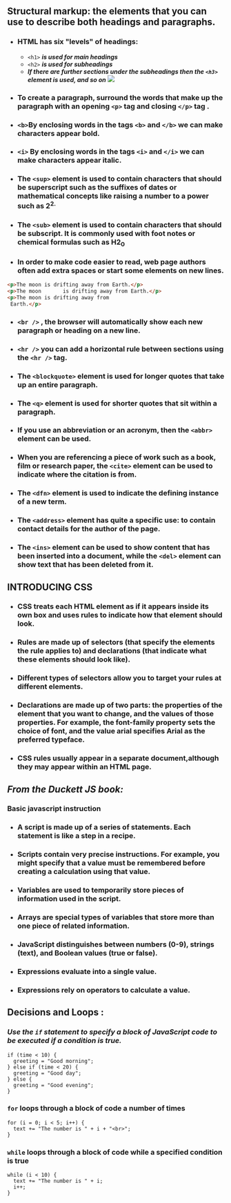 ## **Structural markup:**  the elements that you can use to describe both headings and paragraphs.

- ### HTML has six "levels" of headings:

   - `<h1>` ***is used for main headings***
   - `<h2>` ***is used for subheadings***
   - ***If there are further sections
under the subheadings then the
`<h3>` element is used, and so
on***
![](https://1.bp.blogspot.com/-Srnw_8jBHSY/XvHQqaCppZI/AAAAAAAAOuU/cikYtvXLix8dNc-qFMG4j50e-94FCpzLgCLcBGAsYHQ/s1600/heading%2B1%2Bto%2B6.jpg)

- ### To create a paragraph, surround the words that make up the paragraph with an opening `<p>` tag and closing `</p>` tag .

- ### `<b>`By enclosing words in the tags `<b>` and `</b>` we can make characters appear bold.

- ### `<i>` By enclosing words in the tags `<i>` and `</i>` we can make characters appear italic.

- ### The `<sup>` element is used to contain characters that should be superscript such as the suffixes of dates or mathematical concepts like raising a number to a power such as 2<sup>2.

- ### The `<sub>` element is used to contain characters that should be subscript. It is commonly used with foot notes or chemical formulas such as H2<sub>0

- ### In order to make code easier to read, web page authors often add extra spaces or start some elements on new lines. 

```html
<p>The moon is drifting away from Earth.</p>
<p>The moon       is drifting away from Earth.</p>
<p>The moon is drifting away from
 Earth.</p>
```

- ### `<br />` , the browser will automatically show each new paragraph or heading on a new line.

- ### `<hr />` you can add a horizontal rule between sections using the `<hr />` tag.

- ### The `<blockquote>` element is used for longer quotes that take up an entire paragraph.

- ### The `<q>` element is used for shorter quotes that sit within a paragraph.

- ### If you use an abbreviation or an acronym, then the `<abbr>` element can be used.

- ### When you are referencing a piece of work such as a book, film or research paper, the `<cite>` element can be used to indicate where the citation is from.

- ### The `<dfn>` element is used to indicate the defining instance of a new term.

- ### The `<address>` element has quite a specific use: to contain contact details for the author of the page.

- ### The `<ins>` element can be used to show content that has been inserted into a document, while the `<del>` element can show text that has been deleted from it.

## INTRODUCING CSS
- ### CSS treats each HTML element as if it appears inside its own box and uses rules to indicate how that element should look.

- ### Rules are made up of selectors (that specify the elements the rule applies to) and declarations (that indicate what these elements should look like).

- ### Different types of selectors allow you to target your rules at different elements.

- ### Declarations are made up of two parts: the properties of the element that you want to change, and the values of those properties. For example, the font-family property sets the choice of font, and the value arial specifies Arial as the preferred typeface.

- ### CSS rules usually appear in a separate document,although they may appear within an HTML page.


## ***From the Duckett JS book:***

### Basic javascript instruction
- ### A script is made up of a series of statements. Each statement is like a step in a recipe.

- ### Scripts contain very precise instructions. For example, you might specify that a value must be remembered before creating a calculation using that value.

- ### Variables are used to temporarily store pieces of information used in the script.

- ### Arrays are special types of variables that store more than one piece of related information.

- ### JavaScript distinguishes between numbers (0-9), strings (text), and Boolean values (true or false).

- ### Expressions evaluate into a single value.

- ### Expressions rely on operators to calculate a value.

## Decisions and Loops :

### ***Use the `if` statement to specify a block of JavaScript code to be executed if a condition is true.***

```script
if (time < 10) {
  greeting = "Good morning";
} else if (time < 20) {
  greeting = "Good day";
} else {
  greeting = "Good evening";
}
```

### `for` loops through a block of code a number of times

```script
for (i = 0; i < 5; i++) {
  text += "The number is " + i + "<br>";
}
```
### `while` loops through a block of code while a specified condition is true

```script
while (i < 10) {
  text += "The number is " + i;
  i++;
}
```

































